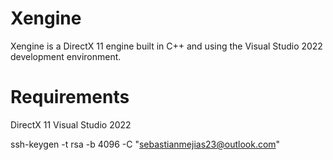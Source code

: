 # Xengine
Xengine is a DirectX 11 engine built in C++ and using the Visual Studio 2022 development environment.
# Requirements
DirectX 11
Visual Studio 2022

ssh-keygen -t rsa -b 4096 -C "sebastianmejias23@outlook.com"
